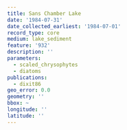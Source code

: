 ```yaml
---
title: Sans Chamber Lake
date: '1984-07-31'
date_collected_earliest: '1984-07-01'
record_type: core
medium: lake_sediment
feature: '932'
description: ''
parameters:
  - scaled_chrysophytes
  - diatoms
publications:
  - dixit86
geo_error: 0.0
geometry: ''
bbox: ~
longitude: ''
latitude: ''
---
```

